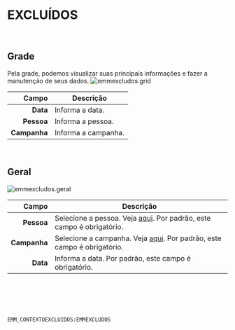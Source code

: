 # EXCLUÍDOS
<br>

## Grade
Pela grade, podemos visualizar suas principais informações e fazer a manutenção de seus dados.
![emmexcludos.grid](https://raw.githubusercontent.com/netforcews/docs-siscom/master/geral/imagens/emmexcludos.grid.png)

Campo | Descrição
--:|---
**Data** | Informa a data.
**Pessoa** | Informa a pessoa.
**Campanha** | Informa a campanha.
<br>

## Geral
![emmexcludos.geral](https://raw.githubusercontent.com/netforcews/docs-siscom/master/geral/imagens/emmexcludos.geral.png)

Campo | Descrição
--:|---
**Pessoa** | Selecione a pessoa. Veja [aqui](/cadastros/pessoa.md). Por padrão, este campo é obrigatório.
**Campanha** | Selecione a campanha. Veja [aqui](/marketing/emmcampanhas.md). Por padrão, este campo é obrigatório.
**Data** | Informa a data. Por padrão, este campo é obrigatório.
<br>
<br>
<br>
<br>

```EMM_CONTEXTOEXCLUIDOS:EMMEXCLUDOS```
